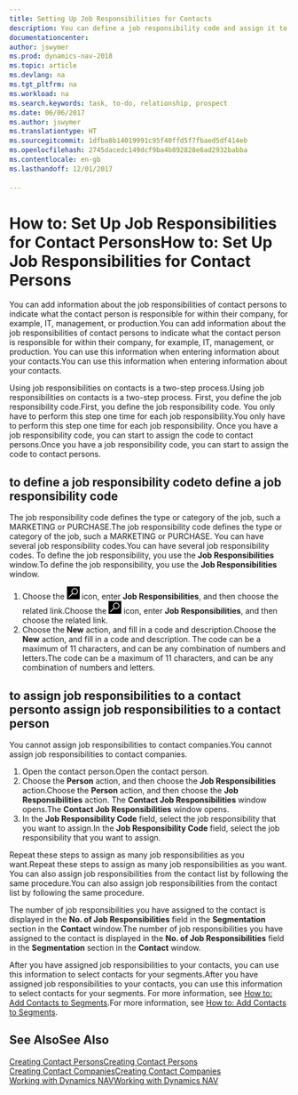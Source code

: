 ```yaml
---
title: Setting Up Job Responsibilities for Contacts
description: You can define a job responsibility code and assign it to a contact to indicate the tasks that your contact is responsible for in their company, for example, IT or production.
documentationcenter: 
author: jswymer
ms.prod: dynamics-nav-2018
ms.topic: article
ms.devlang: na
ms.tgt_pltfrm: na
ms.workload: na
ms.search.keywords: task, to-do, relationship, prospect
ms.date: 06/06/2017
ms.author: jswymer
ms.translationtype: HT
ms.sourcegitcommit: 1dfba8b14019991c95f40ffd5f7fbaed5df414eb
ms.openlocfilehash: 2745dacedc149dcf9ba4b892828e6ad2932babba
ms.contentlocale: en-gb
ms.lasthandoff: 12/01/2017

---
```

# <a name="how-to-set-up-job-responsibilities-for-contact-persons"></a><span data-ttu-id="98586-103">How to: Set Up Job Responsibilities for Contact Persons</span><span class="sxs-lookup"><span data-stu-id="98586-103">How to: Set Up Job Responsibilities for Contact Persons</span></span>
<span data-ttu-id="98586-104">You can add information about the job responsibilities of contact persons to indicate what the contact person is responsible for within their company, for example, IT, management, or production.</span><span class="sxs-lookup"><span data-stu-id="98586-104">You can add information about the job responsibilities of contact persons to indicate what the contact person is responsible for within their company, for example, IT, management, or production.</span></span> <span data-ttu-id="98586-105">You can use this information when entering information about your contacts.</span><span class="sxs-lookup"><span data-stu-id="98586-105">You can use this information when entering information about your contacts.</span></span>

<span data-ttu-id="98586-106">Using job responsibilities on contacts is a two-step process.</span><span class="sxs-lookup"><span data-stu-id="98586-106">Using job responsibilities on contacts is a two-step process.</span></span> <span data-ttu-id="98586-107">First, you define the job responsibility code.</span><span class="sxs-lookup"><span data-stu-id="98586-107">First, you define the job responsibility code.</span></span> <span data-ttu-id="98586-108">You only have to perform this step one time for each job responsibility.</span><span class="sxs-lookup"><span data-stu-id="98586-108">You only have to perform this step one time for each job responsibility.</span></span> <span data-ttu-id="98586-109">Once you have a job responsibility code, you can start to assign the code to contact persons.</span><span class="sxs-lookup"><span data-stu-id="98586-109">Once you have a job responsibility code, you can start to assign the code to contact persons.</span></span>

## <a name="to-define-a-job-responsibility-code"></a><span data-ttu-id="98586-110">to define a job responsibility code</span><span class="sxs-lookup"><span data-stu-id="98586-110">to define a job responsibility code</span></span>
<span data-ttu-id="98586-111">The job responsibility code defines the type or category of the job, such a MARKETING or PURCHASE.</span><span class="sxs-lookup"><span data-stu-id="98586-111">The job responsibility code defines the type or category of the job, such a MARKETING or PURCHASE.</span></span> <span data-ttu-id="98586-112">You can have several job responsibility codes.</span><span class="sxs-lookup"><span data-stu-id="98586-112">You can have several job responsibility codes.</span></span> <span data-ttu-id="98586-113">To define the job responsibility, you use the **Job Responsibilities** window.</span><span class="sxs-lookup"><span data-stu-id="98586-113">To define the job responsibility, you use the **Job Responsibilities** window.</span></span>

1. <span data-ttu-id="98586-114">Choose the ![Search for Page or Report](media/ui-search/search_small.png "Search for Page or Report icon") icon, enter **Job Responsibilities**, and then choose the related link.</span><span class="sxs-lookup"><span data-stu-id="98586-114">Choose the ![Search for Page or Report](media/ui-search/search_small.png "Search for Page or Report icon") icon, enter **Job Responsibilities**, and then choose the related link.</span></span>
2. <span data-ttu-id="98586-115">Choose the **New** action, and fill in a code and description.</span><span class="sxs-lookup"><span data-stu-id="98586-115">Choose the **New** action, and fill in a code and description.</span></span> <span data-ttu-id="98586-116">The code can be a maximum of 11 characters, and can be any combination of numbers and letters.</span><span class="sxs-lookup"><span data-stu-id="98586-116">The code can be a maximum of 11 characters, and can be any combination of numbers and letters.</span></span>

## <a name="to-assign-job-responsibilities-to-a-contact-person"></a><span data-ttu-id="98586-117">to assign job responsibilities to a contact person</span><span class="sxs-lookup"><span data-stu-id="98586-117">to assign job responsibilities to a contact person</span></span>
<span data-ttu-id="98586-118">You cannot assign job responsibilities to contact companies.</span><span class="sxs-lookup"><span data-stu-id="98586-118">You cannot assign job responsibilities to contact companies.</span></span>

1. <span data-ttu-id="98586-119">Open the contact person.</span><span class="sxs-lookup"><span data-stu-id="98586-119">Open the contact person.</span></span>
2. <span data-ttu-id="98586-120">Choose the **Person** action, and then choose the **Job Responsibilities** action.</span><span class="sxs-lookup"><span data-stu-id="98586-120">Choose the **Person** action, and then choose the **Job Responsibilities** action.</span></span> <span data-ttu-id="98586-121">The **Contact Job Responsibilities** window opens.</span><span class="sxs-lookup"><span data-stu-id="98586-121">The **Contact Job Responsibilities** window opens.</span></span>
3. <span data-ttu-id="98586-122">In the **Job Responsibility Code** field, select the job responsibility that you want to assign.</span><span class="sxs-lookup"><span data-stu-id="98586-122">In the **Job Responsibility Code** field, select the job responsibility that you want to assign.</span></span>

<span data-ttu-id="98586-123">Repeat these steps to assign as many job responsibilities as you want.</span><span class="sxs-lookup"><span data-stu-id="98586-123">Repeat these steps to assign as many job responsibilities as you want.</span></span> <span data-ttu-id="98586-124">You can also assign job responsibilities from the contact list by following the same procedure.</span><span class="sxs-lookup"><span data-stu-id="98586-124">You can also assign job responsibilities from the contact list by following the same procedure.</span></span>

<span data-ttu-id="98586-125">The number of job responsibilities you have assigned to the contact is displayed in the **No. of Job Responsibilities** field in the **Segmentation** section in the **Contact** window.</span><span class="sxs-lookup"><span data-stu-id="98586-125">The number of job responsibilities you have assigned to the contact is displayed in the **No. of Job Responsibilities** field in the **Segmentation** section in the **Contact** window.</span></span>

<span data-ttu-id="98586-126">After you have assigned job responsibilities to your contacts, you can use this information to select contacts for your segments.</span><span class="sxs-lookup"><span data-stu-id="98586-126">After you have assigned job responsibilities to your contacts, you can use this information to select contacts for your segments.</span></span> <span data-ttu-id="98586-127">For more information, see [How to: Add Contacts to Segments](marketing-add-contact-segment.md).</span><span class="sxs-lookup"><span data-stu-id="98586-127">For more information, see [How to: Add Contacts to Segments](marketing-add-contact-segment.md).</span></span>

## <a name="see-also"></a><span data-ttu-id="98586-128">See Also</span><span class="sxs-lookup"><span data-stu-id="98586-128">See Also</span></span>
[<span data-ttu-id="98586-129">Creating Contact Persons</span><span class="sxs-lookup"><span data-stu-id="98586-129">Creating Contact Persons</span></span>](marketing-create-contact-persons.md)  
[<span data-ttu-id="98586-130">Creating Contact Companies</span><span class="sxs-lookup"><span data-stu-id="98586-130">Creating Contact Companies</span></span>](marketing-create-contact-companies.md)  
[<span data-ttu-id="98586-131">Working with Dynamics NAV</span><span class="sxs-lookup"><span data-stu-id="98586-131">Working with Dynamics NAV</span></span>](ui-work-product.md)

